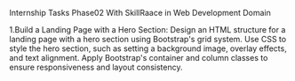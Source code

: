  Internship Tasks Phase02 With SkillRaace in Web Development Domain

1.Build a Landing Page with a Hero Section: Design an HTML structure for a landing page with a hero section using Bootstrap's grid system. Use CSS to style the hero section, such as setting a background image, overlay effects, and text alignment. Apply Bootstrap's container and column classes to ensure responsiveness and layout consistency.
